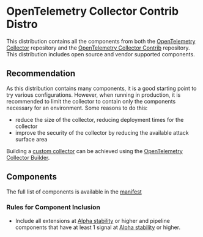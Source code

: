 # OpenTelemetry Collector Contrib Distro

This distribution contains all the components from both the [OpenTelemetry Collector](https://github.com/open-telemetry/opentelemetry-collector) repository and the [OpenTelemetry Collector Contrib](https://github.com/open-telemetry/opentelemetry-collector-contrib) repository. This distribution includes open source and vendor supported components.

## Recommendation

As this distribution contains many components, it is a good starting point to try various configurations. However, when running in production, it is recommended to limit the collector to contain only the components necessary for an environment. Some reasons to do this:

* reduce the size of the collector, reducing deployment times for the collector
* improve the security of the collector by reducing the available attack surface area

Building a [custom collector](https://opentelemetry.io/docs/collector/custom-collector/) can be achieved using the [OpenTelemetry Collector Builder](https://github.com/open-telemetry/opentelemetry-collector/tree/main/cmd/builder).

## Components

The full list of components is available in the [manifest](manifest.yaml)

### Rules for Component Inclusion

- Include all extensions at [Alpha stability](https://github.com/open-telemetry/opentelemetry-collector#alpha) or higher and pipeline components that have at least 1 signal at [Alpha stability](https://github.com/open-telemetry/opentelemetry-collector#alpha) or higher.
